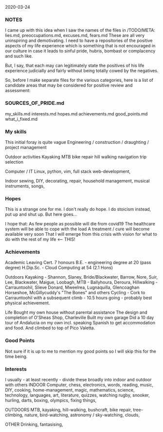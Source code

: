 2020-03-24

### NOTES
I came up with this idea when I saw the names of the files in /TODO/META:
lies.md, preoccupations.md, excuses.md, fears.md
These are all very uninspiring and demotivating. I need to have a repositories of the positive aspects of my life experience which is something that is not encouraged in our culture in case it leads to sinful pride, hubris, bombast or complacency and such like.

But, I say, that each may can legitimately state the positives of his life experience judicially and fairly without being totally cowed by the negatives. 

So, before I make separate files for the various categories, here is a list of candidate areas that may be considered for positive review and assessment:

### SOURCES_OF_PRIDE.md
 my_skills.md
 interests.md
 hopes.md
 achievements.md
 good_points.md
 what_i_fixed.md

### My skills
This initial foray is quite vague
Engineering / construction / draughting / project management

Outdoor activities
Kayaking MTB bike repair hill walking navigation trip selection

Computer / IT
Linux, python, vim, full stack web-development, 

Indoor
sewing, DIY, decorating, repair, household management, musical instruments, songs, 

### Hopes
This is a strange one for me. I don't really do hope. I do stoicism instead, put up and shut up. But here goes...

I hope that:
    As few people as possible will die from covid19
    The healthcare system will be able to cope with the load
    A treatment / cure will become available very soon
    That I will emerge from this crisis with vision for what to do with  the rest of my life <-- THIS! 

### Achievements
Academic
Leaving Cert. 7 honours
B.E. - engineering degree at 20 (pass degree)
H.Dip.Sc. - Cloud Computing at 54 (2.1 Hons)

Outdoors
Kayaking - Shannon, Slaney, Bride/Blackwater, Barrow, Nore, Suir, Lee, Blackwater, Maigue, Loobagh, 
MTB - Ballyhoura, Deroura, 
Hillwalking - Carrauntoohil, Slieve Donard, Mweelrea, Lugnaquilla, Glencoaghan Horseshoe, McGillycuddy's "The Bones" and others
Cycling - Cork to Carrauntoohil with  a subsequent climb - 10.5 hours going - probably best physical achievement.


Life
Bought my own house without parental assistance
The design and completion of O'Sheas Shop, Charleville
Built my own garage 
Did a 10 day tour of Andalucia on my own incl. speaking Spanish to get accommodation and food. And climbed to top of Pico Valetta.

### Good Points
Not sure if it is up to me to mention my good points so I will skip this for the time being.


### Interests
I usually - at least recently - divide these broadly into indoor and outdoor with others
INDOOR
Computer, chess, electronics, words, reading, music, DIY, cooking, home-management, magic, mathematics, science, technology, languages, art, literature, quizzes, watching rugby, snooker, hurling, darts, boxing, olympics, fixing things, 

OUTDOORS
MTB, kayaking, hill-walking, bushcraft, bike repair, tree-climbing, nature, bird-watching, astronomy / sky-watching, clouds,  

OTHER
Drinking, fantasising, 




